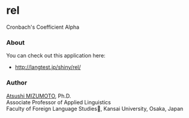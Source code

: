 rel
===

Cronbach's Coefficient Alpha


### About
You can check out this application here:
- http://langtest.jp/shiny/rel/

### Author
[Atsushi MIZUMOTO](http://mizumot.com/ "mizumot.com"), Ph.D.   
Associate Professor of Applied Linguistics  
Faculty of Foreign Language Studies, Kansai University, Osaka, Japan
